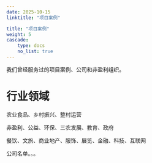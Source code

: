 ```yaml
---
date: 2025-10-15
linktitle: "项目案例"

title: "项目案例"
weight: 5
cascade:
    type: docs
    no_list: true
---
```


我们曾经服务过的项目案例、公司和非盈利组织。


# 行业领域

农业食品、乡村振兴、整村运营

非盈利、公益、环保、三农发展、教育、政府

餐饮、文旅、商业地产、服饰、展览、金融、科技、互联网


公司名单。。。
